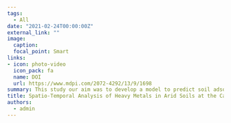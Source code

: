 ```yaml
---
tags:
  - All
date: "2021-02-24T00:00:00Z"
external_link: ""
image:
  caption: 
  focal_point: Smart
links:
- icon: photo-video
  icon_pack: fa
  name: DOI
  url: https://www.mdpi.com/2072-4292/13/9/1698
summary: This study our aim was to develop a model to predict soil adsorbable heavy metals in arid regions from 1986 to 2016. The overall trends indicated that the concentration and spatial distribution of these heavy metals have historically increased from 1986 to 2016.  
title: Spatio-Temporal Analysis of Heavy Metals in Arid Soils at the Catchment Scale Using Digital Soil Assessment and a Random Forest Model
authors: 
  - admin
---
```

